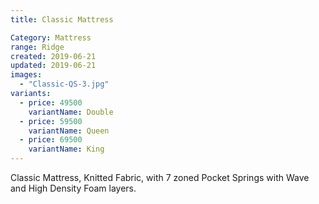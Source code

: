 ```yaml
---
title: Classic Mattress

Category: Mattress
range: Ridge
created: 2019-06-21
updated: 2019-06-21
images:
  - "Classic-QS-3.jpg"
variants:
  - price: 49500
    variantName: Double
  - price: 59500
    variantName: Queen
  - price: 69500
    variantName: King
---
```


Classic Mattress, Knitted Fabric, with 7 zoned Pocket Springs
with Wave and High Density Foam layers.